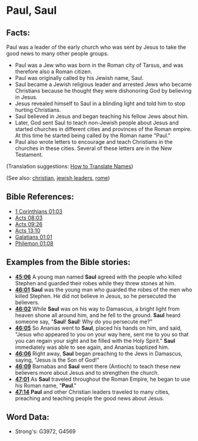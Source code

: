 # Paul, Saul #

## Facts: ##

Paul was a leader of the early church who was sent by Jesus to take the good news to many other people groups.

* Paul was a Jew who was born in the Roman city of Tarsus, and was therefore also a Roman citizen.
* Paul was originally called by his Jewish name, Saul.
* Saul became a Jewish religious leader and arrested Jews who became Christians because he thought they were dishonoring God by believing in Jesus.
* Jesus revealed himself to Saul in a blinding light and told him to stop hurting Christians.
* Saul believed in Jesus and began teaching his fellow Jews about him.
* Later, God sent Saul to teach non-Jewish people about Jesus and started churches in different cities and provinces of the Roman empire. At this time he started being called by the Roman name "Paul."
* Paul also wrote letters to encourage and teach Christians in the churches in these cities. Several of these letters are in the New Testament.

(Translation suggestions: [How to Translate Names](rc://en/ta/man/translate/translate-names))

(See also: [christian](../kt/christian.md), [jewish leaders](../other/jewishleaders.md), [rome](../names/rome.md))

## Bible References: ##

* [1 Corinthians 01:03](rc://en/tn/help/1co/01/03)
* [Acts 08:03](rc://en/tn/help/act/08/03)
* [Acts 09:26](rc://en/tn/help/act/09/26)
* [Acts 13:10](rc://en/tn/help/act/13/10)
* [Galatians 01:01](rc://en/tn/help/gal/01/01)
* [Philemon 01:08](rc://en/tn/help/phm/01/08)

## Examples from the Bible stories: ##

* __[45:06](rc://en/tn/help/obs/45/06)__ A young man named __Saul__ agreed with the people who killed Stephen and guarded their robes while they threw stones at him.
* __[46:01](rc://en/tn/help/obs/46/01)__ __Saul__ was the young man who guarded the robes of the men who killed Stephen. He did not believe in Jesus, so he persecuted the believers.
* __[46:02](rc://en/tn/help/obs/46/02)__ While __Saul__ was on his way to Damascus, a bright light from heaven shone all around him, and he fell to the ground. __Saul__ heard someone say, "__Saul__! __Saul__! Why do you persecute me?"
* __[46:05](rc://en/tn/help/obs/46/05)__ So Ananias went to __Saul__, placed his hands on him, and said, "Jesus who appeared to you on your way here, sent me to you so that you can regain your sight and be filled with the Holy Spirit." __Saul__ immediately was able to see again, and Ananias baptized him.
* __[46:06](rc://en/tn/help/obs/46/06)__ Right away, __Saul__ began preaching to the Jews in Damascus, saying, "Jesus is the Son of God!"
* __[46:09](rc://en/tn/help/obs/46/09)__ Barnabas and __Saul__ went there (Antioch) to teach these new believers more about Jesus and to strengthen the church.
* __[47:01](rc://en/tn/help/obs/47/01)__ As __Saul__ traveled throughout the Roman Empire, he began to use his Roman name, "__Paul__."
* __[47:14](rc://en/tn/help/obs/47/14)__ __Paul__ and other Christian leaders traveled to many cities, preaching and teaching people the good news about Jesus.

## Word Data: ##

* Strong's: G3972, G4569

